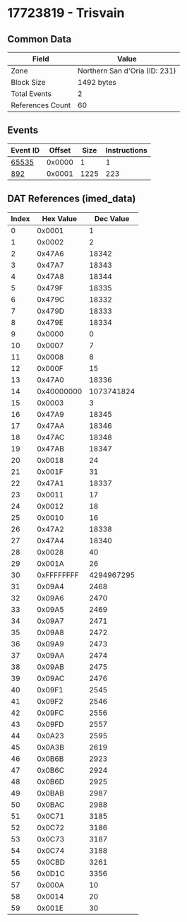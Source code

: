 # 17723819 - Trisvain

## Common Data

| Field            | Value                         |
|------------------|-------------------------------|
| Zone             | Northern San d'Oria (ID: 231) |
| Block Size       | 1492 bytes                    |
| Total Events     | 2                             |
| References Count | 60                            |

## Events

| Event ID            | Offset   |   Size |   Instructions |
|---------------------|----------|--------|----------------|
| [65535](./65535.md) | 0x0000   |      1 |              1 |
| [892](./892.md)     | 0x0001   |   1225 |            223 |

## DAT References (imed_data)

|   Index | Hex Value   |   Dec Value |
|---------|-------------|-------------|
|       0 | 0x0001      |           1 |
|       1 | 0x0002      |           2 |
|       2 | 0x47A6      |       18342 |
|       3 | 0x47A7      |       18343 |
|       4 | 0x47A8      |       18344 |
|       5 | 0x479F      |       18335 |
|       6 | 0x479C      |       18332 |
|       7 | 0x479D      |       18333 |
|       8 | 0x479E      |       18334 |
|       9 | 0x0000      |           0 |
|      10 | 0x0007      |           7 |
|      11 | 0x0008      |           8 |
|      12 | 0x000F      |          15 |
|      13 | 0x47A0      |       18336 |
|      14 | 0x40000000  |  1073741824 |
|      15 | 0x0003      |           3 |
|      16 | 0x47A9      |       18345 |
|      17 | 0x47AA      |       18346 |
|      18 | 0x47AC      |       18348 |
|      19 | 0x47AB      |       18347 |
|      20 | 0x0018      |          24 |
|      21 | 0x001F      |          31 |
|      22 | 0x47A1      |       18337 |
|      23 | 0x0011      |          17 |
|      24 | 0x0012      |          18 |
|      25 | 0x0010      |          16 |
|      26 | 0x47A2      |       18338 |
|      27 | 0x47A4      |       18340 |
|      28 | 0x0028      |          40 |
|      29 | 0x001A      |          26 |
|      30 | 0xFFFFFFFF  |  4294967295 |
|      31 | 0x09A4      |        2468 |
|      32 | 0x09A6      |        2470 |
|      33 | 0x09A5      |        2469 |
|      34 | 0x09A7      |        2471 |
|      35 | 0x09A8      |        2472 |
|      36 | 0x09A9      |        2473 |
|      37 | 0x09AA      |        2474 |
|      38 | 0x09AB      |        2475 |
|      39 | 0x09AC      |        2476 |
|      40 | 0x09F1      |        2545 |
|      41 | 0x09F2      |        2546 |
|      42 | 0x09FC      |        2556 |
|      43 | 0x09FD      |        2557 |
|      44 | 0x0A23      |        2595 |
|      45 | 0x0A3B      |        2619 |
|      46 | 0x0B6B      |        2923 |
|      47 | 0x0B6C      |        2924 |
|      48 | 0x0B6D      |        2925 |
|      49 | 0x0BAB      |        2987 |
|      50 | 0x0BAC      |        2988 |
|      51 | 0x0C71      |        3185 |
|      52 | 0x0C72      |        3186 |
|      53 | 0x0C73      |        3187 |
|      54 | 0x0C74      |        3188 |
|      55 | 0x0CBD      |        3261 |
|      56 | 0x0D1C      |        3356 |
|      57 | 0x000A      |          10 |
|      58 | 0x0014      |          20 |
|      59 | 0x001E      |          30 |
